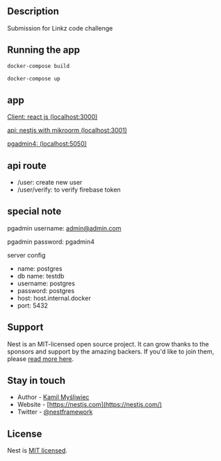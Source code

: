 ## Description

Submission for Linkz code challenge

## Running the app

```bash
docker-compose build

docker-compose up
```

## app

[Client: react js (localhost:3000)](http://localhost:3000)

[api: nestjs with mikroorm (localhost:3001)](http://localhost:3001)

[pgadmin4: (localhost:5050)](http://localhost:5050)

## api route

- /user: create new user
- /user/verify: to verify firebase token

## special note

pgadmin username: <admin@admin.com>

pgadmin password: pgadmin4

server config

- name: postgres
- db name: testdb
- username: postgres
- password: postgres
- host: host.internal.docker
- port: 5432

## Support

Nest is an MIT-licensed open source project. It can grow thanks to the sponsors and support by the amazing backers. If you'd like to join them, please [read more here](https://docs.nestjs.com/support).

## Stay in touch

- Author - [Kamil Myśliwiec](https://kamilmysliwiec.com)
- Website - [https://nestjs.com](https://nestjs.com/)
- Twitter - [@nestframework](https://twitter.com/nestframework)

## License

Nest is [MIT licensed](LICENSE).
